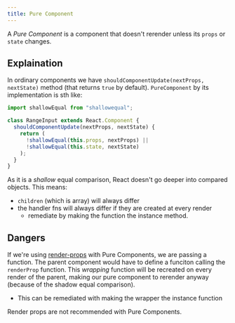 ```yaml
---
title: Pure Component
---
```


A _Pure Component_ is a component that doesn't rerender unless its `props` or `state` changes.

## Explaination

In ordinary components we have `shouldComponentUpdate(nextProps, nextState)` method (that returns `true` by default). `PureComponent` by its implementation is sth like:

```jsx
import shallowEqual from "shallowequal";

class RangeInput extends React.Component {
  shouldComponentUpdate(nextProps, nextState) {
    return (
      !shallowEqual(this.props, nextProps) ||
      !shallowEqual(this.state, nextState)
    );
  }
}
```

As it is a _shallow_ equal comparison, React doesn't go deeper into compared objects.
This means:

- `children` (which is array) will always differ
- the handler fns will always differ if they are created at every render
  - remediate by making the function the instance method.

## Dangers

If we're using [render-props](/knowledge/react/render-props.md) with Pure Components, we are passing a function. The parent component would have to define a funciton calling the `renderProp` function. This _wrapping_ function will be recreated on every render of the parent, making our pure component to rerender anyway (because of the shadow equal comparison).

- This can be remediated with making the wrapper the instance function

Render props are not recommended with Pure Components.
